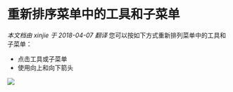 重新排序菜单中的工具和子菜单
===
_本文档由 xinjie 于 2018-04-07 翻译_
您可以按如下方式重新排列菜单中的工具和子菜单：
* 点击工具或子菜单
* 使用向上和向下箭头

![](Images/Thor_re-ordering_tools_MoveTools.png)


